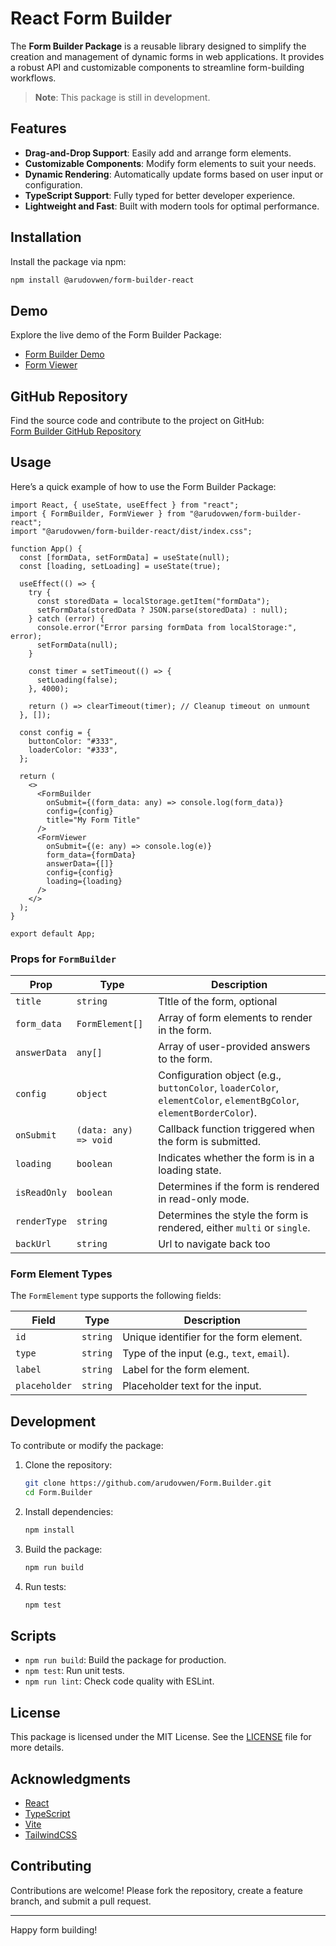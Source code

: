 # React Form Builder

The **Form Builder Package** is a reusable library designed to simplify the creation and management of dynamic forms in web applications. It provides a robust API and customizable components to streamline form-building workflows.

> **Note**: This package is still in development.

## Features

- **Drag-and-Drop Support**: Easily add and arrange form elements.
- **Customizable Components**: Modify form elements to suit your needs.
- **Dynamic Rendering**: Automatically update forms based on user input or configuration.
- **TypeScript Support**: Fully typed for better developer experience.
- **Lightweight and Fast**: Built with modern tools for optimal performance.

## Installation

Install the package via npm:

```bash
npm install @arudovwen/form-builder-react
```

## Demo

Explore the live demo of the Form Builder Package:

- [Form Builder Demo](https://form-builder-inky-nine.vercel.app/)
- [Form Viewer](https://form-builder-inky-nine.vercel.app/viewer)

## GitHub Repository

Find the source code and contribute to the project on GitHub:  
[Form Builder GitHub Repository](https://github.com/arudovwen/Form.Builder)

## Usage

Here’s a quick example of how to use the Form Builder Package:

```tsx
import React, { useState, useEffect } from "react";
import { FormBuilder, FormViewer } from "@arudovwen/form-builder-react";
import "@arudovwen/form-builder-react/dist/index.css";

function App() {
  const [formData, setFormData] = useState(null);
  const [loading, setLoading] = useState(true);

  useEffect(() => {
    try {
      const storedData = localStorage.getItem("formData");
      setFormData(storedData ? JSON.parse(storedData) : null);
    } catch (error) {
      console.error("Error parsing formData from localStorage:", error);
      setFormData(null);
    }

    const timer = setTimeout(() => {
      setLoading(false);
    }, 4000);

    return () => clearTimeout(timer); // Cleanup timeout on unmount
  }, []);

  const config = {
    buttonColor: "#333",
    loaderColor: "#333",
  };

  return (
    <>
      <FormBuilder
        onSubmit={(form_data: any) => console.log(form_data)}
        config={config}
        title="My Form Title"
      />
      <FormViewer
        onSubmit={(e: any) => console.log(e)}
        form_data={formData}
        answerData={[]}
        config={config}
        loading={loading}
      />
    </>
  );
}

export default App;
```

### Props for `FormBuilder`

| Prop         | Type                  | Description                                                                                                        |
| ------------ | --------------------- | ------------------------------------------------------------------------------------------------------------------ |
| `title`      | `string`              | TItle of the form, optional                                                                                        |
| `form_data`  | `FormElement[]`       | Array of form elements to render in the form.                                                                      |
| `answerData` | `any[]`               | Array of user-provided answers to the form.                                                                        |
| `config`     | `object`              | Configuration object (e.g., `buttonColor`, `loaderColor`, `elementColor`, `elementBgColor`, `elementBorderColor`). |
| `onSubmit`   | `(data: any) => void` | Callback function triggered when the form is submitted.                                                            |
| `loading`    | `boolean`             | Indicates whether the form is in a loading state.                                                                  |
| `isReadOnly` | `boolean`             | Determines if the form is rendered in read-only mode.                                                              |
| `renderType` | `string`              | Determines the style the form is rendered, either `multi` or `single`.                                             |
| `backUrl`    | `string`              | Url to navigate back too                                                                                           |

### Form Element Types

The `FormElement` type supports the following fields:

| Field         | Type     | Description                                |
| ------------- | -------- | ------------------------------------------ |
| `id`          | `string` | Unique identifier for the form element.    |
| `type`        | `string` | Type of the input (e.g., `text`, `email`). |
| `label`       | `string` | Label for the form element.                |
| `placeholder` | `string` | Placeholder text for the input.            |

## Development

To contribute or modify the package:

1. Clone the repository:

   ```bash
   git clone https://github.com/arudovwen/Form.Builder.git
   cd Form.Builder
   ```

2. Install dependencies:

   ```bash
   npm install
   ```

3. Build the package:

   ```bash
   npm run build
   ```

4. Run tests:

   ```bash
   npm test
   ```

## Scripts

- `npm run build`: Build the package for production.
- `npm test`: Run unit tests.
- `npm run lint`: Check code quality with ESLint.

## License

This package is licensed under the MIT License. See the [LICENSE](LICENSE) file for more details.

## Acknowledgments

- [React](https://reactjs.org/)
- [TypeScript](https://www.typescriptlang.org/)
- [Vite](https://vitejs.dev/)
- [TailwindCSS](https://tailwindcss.com/)

## Contributing

Contributions are welcome! Please fork the repository, create a feature branch, and submit a pull request.

---

Happy form building!

